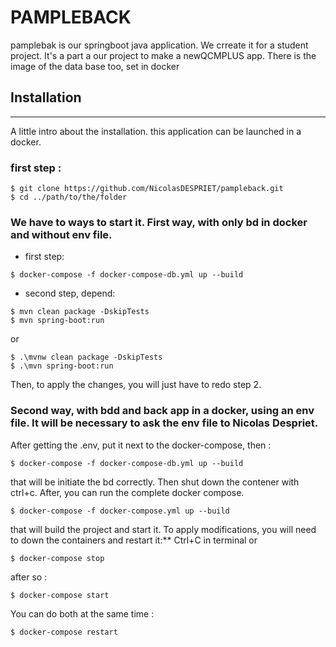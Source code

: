 # PAMPLEBACK
pamplebak is our springboot java application. We crreate it for a student project. It's a part a our project to make a newQCMPLUS app.
There is the image of the data base too, set in docker

## Installation
***
A little intro about the installation. this application can be launched in a docker. 

### first step :
```
$ git clone https://github.com/NicolasDESPRIET/pampleback.git
$ cd ../path/to/the/folder
```

### We have to ways to start it. First way, with only bd in docker and without env file.
- first step: 
```
$ docker-compose -f docker-compose-db.yml up --build
```

- second step, depend:
```
$ mvn clean package -DskipTests
$ mvn spring-boot:run
```
or 
```
$ .\mvnw clean package -DskipTests
$ .\mvn spring-boot:run
```

Then, to apply the changes, you will just have to redo step 2.

### Second way, with bdd and back app in a docker, using an env file. It will be necessary to ask the env file to Nicolas Despriet.
After getting the .env, put it next to the docker-compose, then :
```
$ docker-compose -f docker-compose-db.yml up --build
```
that will be initiate the bd correctly. Then shut down the contener with ctrl+c.
After, you can run the complete docker compose.
```
$ docker-compose -f docker-compose.yml up --build
```

that will build the project and start it. To apply modifications, you will need to down the containers and restart it:**
Ctrl+C in terminal or
```
$ docker-compose stop
```
after so :
```
$ docker-compose start
```
You can do both at the same time  :
```
$ docker-compose restart
```